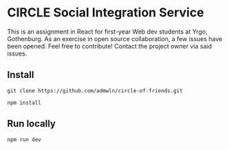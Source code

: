 # CIRCLE Social Integration Service

This is an assignment in React for first-year Web dev students at Yrgo, Gothenburg. As an exercise in open source collaboration, a few issues have been opened. Feel free to contribute! Contact the project owner via said issues.

## Install

`git clone https://github.com/admwln/circle-of-friends.git`

`npm install`

## Run locally

`npm run dev`
